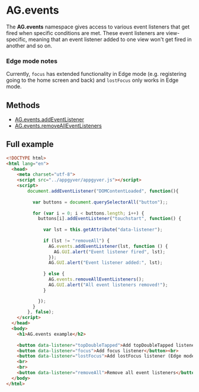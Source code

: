 # AG.events

The **AG.events** namespace gives access to various event listeners that get fired when specific conditions are met. These event listeners are view-specific, meaning that an event listener added to one view won't get fired in another and so on.

### Edge mode notes

Currently, `focus` has extended functionality in Edge mode (e.g. registering going to the home screen and back) and `lostFocus` only works in Edge mode.

## Methods

* [AG.events.addEventListener](methods/addEventListener.md)
* [AG.events.removeAllEventListeners](methods/removeAllEventListeners.md)

## Full example

```html
<!DOCTYPE html>
<html lang="en">
  <head>
    <meta charset="utf-8">
    <script src="../appgyver/appgyver.js"></script>
    <script>
        document.addEventListener("DOMContentLoaded", function(){          
          
          var buttons = document.querySelectorAll("button");;
          
          for (var i = 0; i < buttons.length; i++) {
            buttons[i].addEventListener("touchstart", function() {
              
              var lst = this.getAttribute("data-listener");
              
              if (lst != "removeAll") {  
                AG.events.addEventListener(lst, function () {
                  AG.GUI.alert("Event listener fired", lst);
                });
                AG.GUI.alert("Event listener added:", lst);
                
              } else {                
                AG.events.removeAllEventListeners();
                AG.GUI.alert("All event listeners removed!");                
              }

            });
          }
        }, false);
    </script>
  </head>
  <body>
    <h1>AG.events example</h2>
      
    <button data-listener="topDoubleTapped">Add topDoubleTapped listener</button><br>
    <button data-listener="focus">Add focus listener</button><br>
    <button data-listener="lostFocus">Add lostFocus listener (Edge mode only)</button><br>
    <br>
    <br>
    <button data-listener="removeAll">Remove all event listeners</button>
  </body>
</html>
```